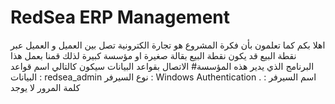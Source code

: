 # RedSea ERP Management
اهلا بكم كما تعلمون بأن فكرة المشروع هو تجارة الكترونية تصل بين العميل و العميل عبر نقطة البيع قد يكون نقطة البيع بقالة صغيرة او مؤسسة كبيرة لذلك قمنا بعمل هذا البرنامج الذي يدير هذه المؤسسة#
الاتصال بقواعد البيانات سيكون كالتالي 
اسم قواعد البيانات : redsea_admin 
نوع السيرفر : Windows Authentication
اسم السيرفر : .
كلمة المرور لا يوجد 


